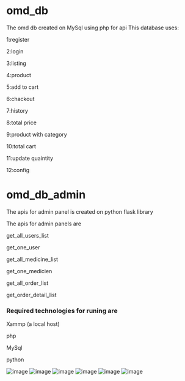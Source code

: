 # omd_db
The omd db created on MySql using php for api
This database uses:

1:register

2:login

3:listing

4:product

5:add to cart

6:chackout

7:history

8:total price

9:product with category

10:total cart

11:update quaintity

12:config


# omd_db_admin
The apis for admin panel is created on python flask library

The apis for admin panels are

get_all_users_list

get_one_user

get_all_medicine_list

get_one_medicien

get_all_order_list

get_order_detail_list



### Required technologies for runing are

Xammp (a local host)

php

MySql

python


![image](https://user-images.githubusercontent.com/37245187/210079572-ad7c610f-29cc-473e-90b4-3012cee5b2b8.png)
![image](https://user-images.githubusercontent.com/37245187/210079607-99d16d9f-6465-494c-a435-004db6ddc66f.png)
![image](https://user-images.githubusercontent.com/37245187/210079651-96634889-9873-4a8a-9fd8-2fadac86f41c.png)
![image](https://user-images.githubusercontent.com/37245187/210079675-2b4ac27a-b74c-4d09-a8fb-d86de0dbcba7.png)
![image](https://user-images.githubusercontent.com/37245187/210079714-16628616-a1d6-4a97-adcf-22ed1ab92de1.png)
![image](https://user-images.githubusercontent.com/37245187/213678758-ffb4a39b-7bee-426f-ad4e-082de1c352f1.png)
